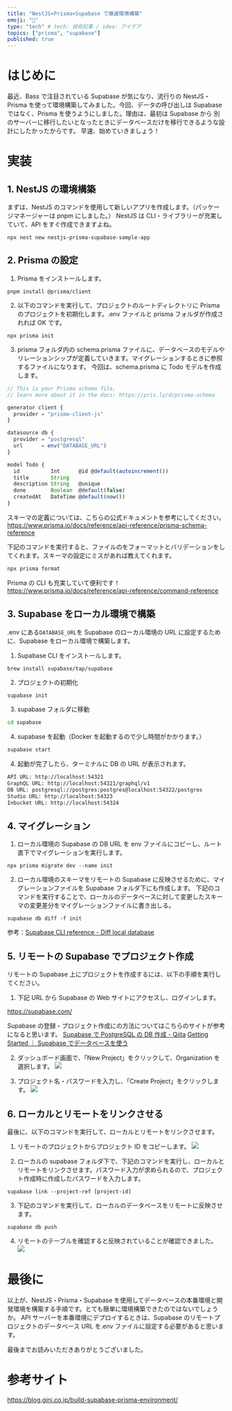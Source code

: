 ```yaml
---
title: "NestJS×Prisma×Supabase で爆速環境構築"
emoji: "🐡"
type: "tech" # tech: 技術記事 / idea: アイデア
topics: ["prisma", "supabase"]
published: true
---
```


# はじめに

最近、Bass で注目されている Supabase が気になり、流行りの NestJS・Prisma を使って環境構築してみました。今回、データの呼び出しは Supabase ではなく、Prisma を使うようにしました。理由は、最初は Supabase から 別のサーバーに移行したいとなったときにデータベースだけを移行できるような設計にしたかったからです。
早速、始めていきましょう！

# 実装

## 1. NestJS の環境構築

まずは、NestJS のコマンドを使用して新しいアプリを作成します。（パッケージマネージャーは pnpm にしました。）
NestJS は CLI・ライブラリーが充実していて、API をすぐ作成できますよね。

```
npx nest new nestjs-prisma-supabase-sample-app
```

## 2. Prisma の設定

1. Prisma をインストールします。

```tsx
pnpm install @prisma/client
```

2. 以下のコマンドを実行して、プロジェクトのルートディレクトリに Prisma のプロジェクトを初期化します。.env ファイルと prisma フォルダが作成されれば OK です。

```
npx prisma init
```

3. prisma フォルダ内の schema.prisma ファイルに、データベースのモデルやリレーションシップが定義していきます。マイグレーションするときに参照するファイルになります。
   今回は、schema.prisma に Todo モデルを作成します。

```ts
// This is your Prisma schema file,
// learn more about it in the docs: https://pris.ly/d/prisma-schema

generator client {
  provider = "prisma-client-js"
}

datasource db {
  provider = "postgresql"
  url      = env("DATABASE_URL")
}

model Todo {
  id          Int      @id @default(autoincrement())
  title       String
  description String   @unique
  done        Boolean  @default(false)
  createdAt   DateTime @default(now())
}

```

スキーマの定義については、こちらの公式ドキュメントを参考にしてください。
https://www.prisma.io/docs/reference/api-reference/prisma-schema-reference

下記のコマンドを実行すると、ファイルのをフォーマットとバリデーションをしてくれます。スキーマの設定にミスがあれば教えてくれます。

```sh
npx prisma format
```

Prisma の CLI も充実していて便利です！
https://www.prisma.io/docs/reference/api-reference/command-reference

## 3. Supabase をローカル環境で構築

.env にある`DATABASE_URL`を Supabase のローカル環境の URL に設定するために、Supabase をローカル環境で構築します。

1. Supabase CLI をインストールします。

```sh
brew install supabase/tap/supabase
```

2. プロジェクトの初期化

```
supabase init
```

3. supabase フォルダに移動

```bash
cd supabase

```

4. supabase を起動（Docker を起動するので少し時間がかかります。）

```bash
supabase start
```

4. 起動が完了したら、ターミナルに DB の URL が表示されます。

```sh
API URL: http://localhost:54321
GraphQL URL: http://localhost:54321/graphql/v1
DB URL: postgresql://postgres:postgres@localhost:54322/postgres
Studio URL: http://localhost:54323
Inbucket URL: http://localhost:54324
```

## 4. マイグレーション

1. ローカル環境の Supabase の DB URL を env ファイルにコピーし、ルート直下でマイグレーションを実行します。

```
npx prisma migrate dev --name init
```

2. ローカル環境のスキーマをリモートの Supabase に反映させるために、マイグレーションファイルを Supabase フォルダ下にも作成します。
   下記のコマンドを実行することで、ローカルのデータベースに対して変更したスキーマの変更差分をマイグレーションファイルに書き出しる。

```
supabase db diff -f init
```

参考：[Supabase CLI reference - Diff local database](https://supabase.com/docs/reference/cli/supabase-db-diff)

## 5. リモートの Supabase でプロジェクト作成

リモートの Supabase 上にプロジェクトを作成するには、以下の手順を実行してください。

1. 下記 URL から Supabase の Web サイトにアクセスし、ログインします。

https://supabase.com/

Supabase の登録・プロジェクト作成にの方法についてはこちらのサイトが参考になると思います。
[Supabase で PostgreSQL の DB 作成 - Qiita](https://qiita.com/pikimaru/items/5e51d36250c288b8b6dc)
[Getting Started ｜ Supabase でデータベースを使う](https://zenn.dev/joo_hashi/books/a5e2247b85dc0a/viewer/51d97f)

2. ダッシュボード画面で、「New Project」をクリックして、Organization を選択します。
   ![](/images/supabase-prisma-setup/supabase_dashboard.png)

3. プロジェクト名・パスワードを入力し、「Create Project」をクリックします。
   ![](/images/supabase-prisma-setup/project_setting.png)

## 6. ローカルとリモートをリンクさせる

最後に、以下のコマンドを実行して、ローカルとリモートをリンクさせます。

1. リモートのプロジェクトからプロジェクト ID をコピーします。
   ![](/images/supabase-prisma-setup/supabase_project_settings.png)

2. ローカルの supabase フォルダ下で、下記のコマンドを実行し、ローカルとリモートをリンクさせます。パスワード入力が求められるので、プロジェクト作成時に作成したパスワードを入力します。

```
supabase link --project-ref [project-id]
```

3. 下記のコマンドを実行して、ローカルのデータベースをリモートに反映させます。

```
supabase db push
```

4. リモートのテーブルを確認すると反映されていることが確認できました。
   ![](/images/supabase-prisma-setup/table.png)

# 最後に

以上が、NestJS・Prisma・Supabase を使用してデータベースの本番環境と開発環境を構築する手順です。とても簡単に環境構築できたのではないでしょうか。
API サーバーを本番環境にデプロイするときは、Supabase のリモートプロジェクトのデータベース URL を.env ファイルに設定する必要があると思います。

最後までお読みいただきありがとうございました。

# 参考サイト

https://blog.gini.co.jp/build-supabase-prisma-environment/
